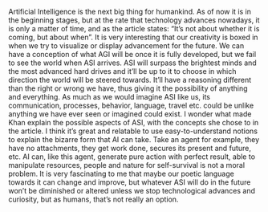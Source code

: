 Artificial Intelligence is the next big thing for humankind. As of now it is in the beginning stages, 
but at the rate that technology advances nowadays, it is only a matter of time, and as the article 
states: “It’s not about whether it is coming, but about when”. It is very interesting that our creativity 
is boxed in when we try to visualize or display advancement for the future. We can have a conception of 
what AGI will be once it is fully developed, but we fail to see the world when ASI arrives. 
ASI will surpass the brightest minds and the most advanced hard drives and it’ll be up to it to choose 
in which direction the world will be steered towards. It’ll have a reasoning different than the right or wrong we have,
thus giving it the possibility of anything and everything. As much as we would imagine ASI like us, 
its communication, processes, behavior, language, travel etc. could be unlike anything we have ever seen or imagined
could exist. I wonder what made Khan explain the possible aspects of ASI, with the concepts she chose to in the article. 
I think it’s great and relatable to use easy-to-understand notions to explain the bizarre form that AI can take. 
Take an agent for example, they have no attachments, they get work done, secures its present and future, etc. 
AI can, like this agent, generate pure action with perfect result, able to manipulate resources, people and nature
for self-survival is not a moral problem. It is very fascinating to me that maybe our poetic language towards
it can change and improve, but whatever ASI will do in the future won’t be diminished or altered unless we stop 
technological advances and curiosity, but as humans, that’s not really an option.  
